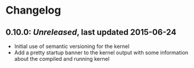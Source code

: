 # Changelog

## **0.10.0**: *Unreleased*, last updated 2015-06-24

* Initial use of semantic versioning for the kernel
* Add a pretty startup banner to the kernel output with some information about
  the compiled and running kernel
